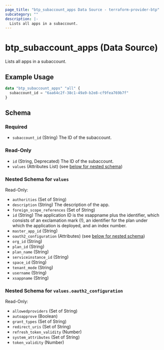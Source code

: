 ```yaml
---
page_title: "btp_subaccount_apps Data Source - terraform-provider-btp"
subcategory: ""
description: |-
  Lists all apps in a subaccount.
---
```


# btp_subaccount_apps (Data Source)

Lists all apps in a subaccount.

## Example Usage

```terraform
data "btp_subaccount_apps" "all" {
  subaccount_id = "6aa64c2f-38c1-49a9-b2e8-cf9fea769b7f"
}
```

<!-- schema generated by tfplugindocs -->
## Schema

### Required

- `subaccount_id` (String) The ID of the subaccount.

### Read-Only

- `id` (String, Deprecated) The ID of the subaccount.
- `values` (Attributes List) (see [below for nested schema](#nestedatt--values))

<a id="nestedatt--values"></a>
### Nested Schema for `values`

Read-Only:

- `authorities` (Set of String)
- `description` (String) The description of the app.
- `foreign_scope_references` (Set of String)
- `id` (String) The application ID is the xsappname plus the identifier, which consists of an exclamation mark (!), an identifier for the plan under which the application is deployed, and an index number.
- `master_app_id` (String)
- `oauth2_configuration` (Attributes) (see [below for nested schema](#nestedatt--values--oauth2_configuration))
- `org_id` (String)
- `plan_id` (String)
- `plan_name` (String)
- `serviceinstance_id` (String)
- `space_id` (String)
- `tenant_mode` (String)
- `username` (String)
- `xsappname` (String)

<a id="nestedatt--values--oauth2_configuration"></a>
### Nested Schema for `values.oauth2_configuration`

Read-Only:

- `allowedproviders` (Set of String)
- `autoapprove` (Boolean)
- `grant_types` (Set of String)
- `redirect_uris` (Set of String)
- `refresh_token_validity` (Number)
- `system_attributes` (Set of String)
- `token_validity` (Number)